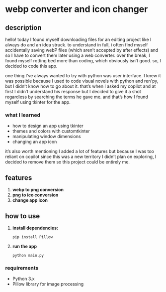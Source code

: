 # webp converter and icon changer

## description

hello! today I found myself downloading files for an editing project like I always do and an idea struck. to understand in full, i often find myself accidentally saving webP files (which aren’t accepted by after effects) and so I have to convert them later using a web converter. over the break, I found myself rotting bed more than coding, which obviously isn’t good. so, I decided to code this app.

one thing I’ve always wanted to try with python was user interface. I knew it was possible because I used to code visual novels with python and ren'py, but I didn’t know how to go about it. that’s when I asked my copilot and at first I didn’t understand his response but I decided to give it a shot regardless by searching the terms he gave me. and that’s how I found myself using tkinter for the app.

### what I learned

* how to design an app using tkinter
* themes and colors with customtkinter
* manipulating window dimensions
* changing an app icon

it’s also worth mentioning I added a lot of features but because I was too reliant on copilot since this was a new territory I didn’t plan on exploring, I decided to remove them so this project could be entirely me.

## features

1. **webp to png conversion**
2. **png to ico conversion**
3. **change app icon**

## how to use

1. **install dependencies:**

   ```
   pip install Pillow
   ```
2. **run the app**

   ```
   python main.py
   ```

### requirements

* Python 3.x
* Pillow library for image processing
